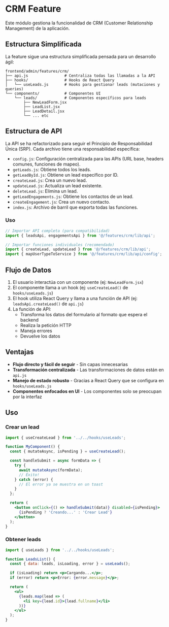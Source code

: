 # CRM Feature

Este módulo gestiona la funcionalidad de CRM (Customer Relationship Management) de la aplicación.

## Estructura Simplificada

La feature sigue una estructura simplificada pensada para un desarrollo ágil:

```
frontend/admin/features/crm/
├── api.js                # Centraliza todas las llamadas a la API
├── hooks/                # Hooks de React Query
│   └── useLeads.js       # Hooks para gestionar leads (mutaciones y queries)
└── components/           # Componentes UI
    └── leads/            # Componentes específicos para leads
        ├── NewLeadForm.jsx
        ├── LeadList.jsx
        ├── LeadDetail.jsx
        └── ... etc
```

## Estructura de API

La API se ha refactorizado para seguir el Principio de Responsabilidad Única (SRP). Cada archivo tiene una responsabilidad específica:

- `config.js`: Configuración centralizada para las APIs (URL base, headers comunes, funciones de mapeo).
- `getLeads.js`: Obtiene todos los leads.
- `getLeadById.js`: Obtiene un lead específico por ID.
- `createLead.js`: Crea un nuevo lead.
- `updateLead.js`: Actualiza un lead existente.
- `deleteLead.js`: Elimina un lead.
- `getLeadEngagements.js`: Obtiene los contactos de un lead.
- `createEngagement.js`: Crea un nuevo contacto.
- `index.js`: Archivo de barril que exporta todas las funciones.

### Uso

```javascript
// Importar API completa (para compatibilidad)
import { leadsApi, engagementsApi } from '@/features/crm/lib/api';

// Importar funciones individuales (recomendado)
import { createLead, updateLead } from '@/features/crm/lib/api';
import { mapUserTypeToService } from '@/features/crm/lib/api/config';
```

## Flujo de Datos

1. El usuario interactúa con un componente (ej: `NewLeadForm.jsx`)
2. El componente llama a un hook (ej: `useCreateLead()` de `hooks/useLeads.js`)
3. El hook utiliza React Query y llama a una función de API (ej: `leadsApi.createLead()` de `api.js`)
4. La función de API:
   - Transforma los datos del formulario al formato que espera el backend
   - Realiza la petición HTTP
   - Maneja errores
   - Devuelve los datos

## Ventajas

- **Flujo directo y fácil de seguir** - Sin capas innecesarias
- **Transformación centralizada** - Las transformaciones de datos están en `api.js`
- **Manejo de estado robusto** - Gracias a React Query que se configura en `hooks/useLeads.js`
- **Componentes enfocados en UI** - Los componentes solo se preocupan por la interfaz

## Uso

### Crear un lead

```jsx
import { useCreateLead } from '../../hooks/useLeads';

function MyComponent() {
  const { mutateAsync, isPending } = useCreateLead();

  const handleSubmit = async formData => {
    try {
      await mutateAsync(formData);
      // Éxito!
    } catch (error) {
      // El error ya se muestra en un toast
    }
  };

  return (
    <button onClick={() => handleSubmit(data)} disabled={isPending}>
      {isPending ? 'Creando...' : 'Crear Lead'}
    </button>
  );
}
```

### Obtener leads

```jsx
import { useLeads } from '../../hooks/useLeads';

function LeadsList() {
  const { data: leads, isLoading, error } = useLeads();

  if (isLoading) return <p>Cargando...</p>;
  if (error) return <p>Error: {error.message}</p>;

  return (
    <ul>
      {leads.map(lead => (
        <li key={lead.id}>{lead.fullname}</li>
      ))}
    </ul>
  );
}
```
